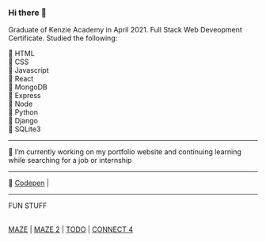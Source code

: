 ### Hi there 👋

Graduate of Kenzie Academy in April 2021. Full Stack Web Deveopment Certificate.
Studied the following:

🌱 HTML <br />
🌱 CSS <br />
🌱 Javascript <br />
🌱 React <br />
🌱 MongoDB <br />
🌱 Express <br />
🌱 Node <br />
🌱 Python <br />
🌱 Django <br />
🌱 SQLite3
<hr>

🔭 I’m currently working on my portfolio website and continuing learning while searching for a job or internship
<hr>

🎨 <a href="https://codepen.io/sharkcat73">Codepen</a> |

<hr>
FUN STUFF
<br />
<br />

<a href="https://kjwilliamson.github.io/maze/">MAZE</a> | <a href="https://kjwilliamson.github.io/js-maze/">MAZE 2</a> | <a href="https://kjwilliamson.github.io/js-todo/"> TODO</a> | <a href="https://kjwilliamson.github.io/js-connect4/">CONNECT 4</a>



<!--
**KJWilliamson/kjwilliamson** is a ✨ _special_ ✨ repository because its `README.md` (this file) appears on your GitHub profile.

Here are some ideas to get you started:

- 🔭 I’m currently working on ...
- 🌱 I’m currently learning Django
- 👯 I’m looking to collaborate on ...
- 🤔 I’m looking for help with ...
- 💬 Ask me about ...
- 📫 How to reach me: ...
- 😄 Pronouns: ...
- ⚡ Fun fact: ...
-->
